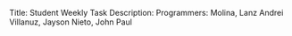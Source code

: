 Title: Student Weekly Task
Description:
Programmers: 
Molina, Lanz Andrei
Villanuz, Jayson
Nieto, John Paul
